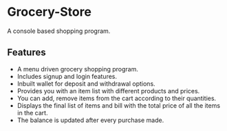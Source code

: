 # Grocery-Store
A console based shopping program.

## Features

   *  A menu driven grocery shopping program.
   *  Includes signup and login features.
   *  Inbuilt wallet for deposit and withdrawal options.
   *  Provides you with an item list with different products and prices.
   *  You can add, remove items from the cart according to their quantities.
   *  Displays the final list of items and bill with the total price of all the items in the cart.
   *  The balance is updated after every purchase made.
